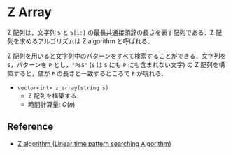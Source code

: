 # Z Array

Z 配列は，文字列 `S` と `S[i:]` の最長共通接頭辞の長さを表す配列である．Z 配列を求めるアルゴリズムは Z algorithm と呼ばれる．

Z 配列を用いると文字列中のパターンをすべて検索することができる．文字列を `S`，パターンを `P` とし，`"P$S"` (`$` は `S` にも `P` にも含まれない文字) の Z 配列を構築すると，値が `P` の長さと一致するところで `P` が現れる．

- `vector<int> z_array(string s)`
    - Z 配列を構築する．
    - 時間計算量: $O(n)$

## Reference

- [Z algorithm (Linear time pattern searching Algorithm)](https://www.geeksforgeeks.org/z-algorithm-linear-time-pattern-searching-algorithm/)